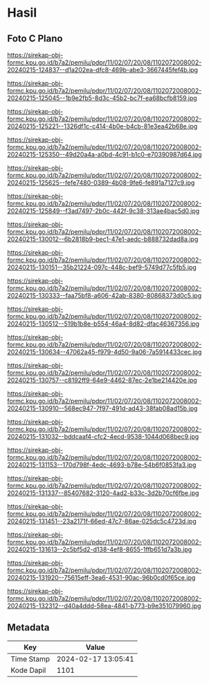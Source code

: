 # Hasil

## Foto C Plano

https://sirekap-obj-formc.kpu.go.id/b7a2/pemilu/pdpr/11/02/07/20/08/1102072008002-20240215-124837--d1a202ea-dfc8-469b-abe3-3667445fef4b.jpg

https://sirekap-obj-formc.kpu.go.id/b7a2/pemilu/pdpr/11/02/07/20/08/1102072008002-20240215-125045--1b9e2fb5-8d3c-45b2-bc7f-ea68bcfb8159.jpg

https://sirekap-obj-formc.kpu.go.id/b7a2/pemilu/pdpr/11/02/07/20/08/1102072008002-20240215-125221--1326df1c-c414-4b0e-b4cb-81e3ea42b68e.jpg

https://sirekap-obj-formc.kpu.go.id/b7a2/pemilu/pdpr/11/02/07/20/08/1102072008002-20240215-125350--49d20a4a-a0bd-4c91-b1c0-e70390987d64.jpg

https://sirekap-obj-formc.kpu.go.id/b7a2/pemilu/pdpr/11/02/07/20/08/1102072008002-20240215-125625--fefe7480-0389-4b08-9fe6-fe891a7127c9.jpg

https://sirekap-obj-formc.kpu.go.id/b7a2/pemilu/pdpr/11/02/07/20/08/1102072008002-20240215-125849--f3ad7497-2b0c-442f-9c38-313ae4bac5d0.jpg

https://sirekap-obj-formc.kpu.go.id/b7a2/pemilu/pdpr/11/02/07/20/08/1102072008002-20240215-130012--6b2818b9-bec1-47e1-aedc-b888732dad8a.jpg

https://sirekap-obj-formc.kpu.go.id/b7a2/pemilu/pdpr/11/02/07/20/08/1102072008002-20240215-130151--35b21224-097c-448c-bef9-5749d77c5fb5.jpg

https://sirekap-obj-formc.kpu.go.id/b7a2/pemilu/pdpr/11/02/07/20/08/1102072008002-20240215-130333--faa75bf8-a606-42ab-8380-80868373d0c5.jpg

https://sirekap-obj-formc.kpu.go.id/b7a2/pemilu/pdpr/11/02/07/20/08/1102072008002-20240215-130512--519b1b8e-b554-46a4-8d82-dfac46367356.jpg

https://sirekap-obj-formc.kpu.go.id/b7a2/pemilu/pdpr/11/02/07/20/08/1102072008002-20240215-130634--47062a45-f979-4d50-9a06-7a5914433cec.jpg

https://sirekap-obj-formc.kpu.go.id/b7a2/pemilu/pdpr/11/02/07/20/08/1102072008002-20240215-130757--c8192ff9-64e9-4462-87ec-2e1be214420e.jpg

https://sirekap-obj-formc.kpu.go.id/b7a2/pemilu/pdpr/11/02/07/20/08/1102072008002-20240215-130910--568ec947-7f97-491d-ad43-38fab08ad15b.jpg

https://sirekap-obj-formc.kpu.go.id/b7a2/pemilu/pdpr/11/02/07/20/08/1102072008002-20240215-131032--bddcaaf4-cfc2-4ecd-9538-1044d068bec9.jpg

https://sirekap-obj-formc.kpu.go.id/b7a2/pemilu/pdpr/11/02/07/20/08/1102072008002-20240215-131153--170d798f-4edc-4693-b78e-54b6f0853fa3.jpg

https://sirekap-obj-formc.kpu.go.id/b7a2/pemilu/pdpr/11/02/07/20/08/1102072008002-20240215-131337--85407682-3120-4ad2-b33c-3d2b70cf6fbe.jpg

https://sirekap-obj-formc.kpu.go.id/b7a2/pemilu/pdpr/11/02/07/20/08/1102072008002-20240215-131451--23a2171f-66ed-47c7-86ae-025dc5c4723d.jpg

https://sirekap-obj-formc.kpu.go.id/b7a2/pemilu/pdpr/11/02/07/20/08/1102072008002-20240215-131613--2c5bf5d2-d138-4ef8-8655-1ffb651d7a3b.jpg

https://sirekap-obj-formc.kpu.go.id/b7a2/pemilu/pdpr/11/02/07/20/08/1102072008002-20240215-131920--75615eff-3ea6-4531-90ac-96b0cd0f65ce.jpg

https://sirekap-obj-formc.kpu.go.id/b7a2/pemilu/pdpr/11/02/07/20/08/1102072008002-20240215-132312--d40a4ddd-58ea-4841-b773-b9e351079960.jpg


## Metadata

| Key        | Value               |
| ---------- | ------------------- |
| Time Stamp | 2024-02-17 13:05:41 |
| Kode Dapil | 1101                |



